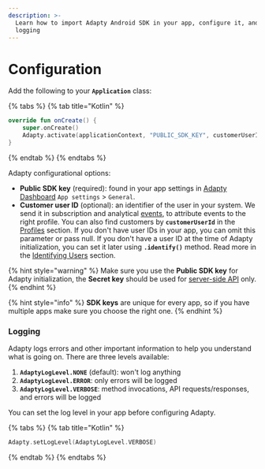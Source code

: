 ```yaml
---
description: >-
  Learn how to import Adapty Android SDK in your app, configure it, and set up
  logging
---
```


# Configuration

Add the following to your **`Application`** class:

{% tabs %}
{% tab title="Kotlin" %}
```kotlin
override fun onCreate() {
    super.onCreate()
    Adapty.activate(applicationContext, "PUBLIC_SDK_KEY", customerUserId: "YOUR_USER_ID")
}
```
{% endtab %}
{% endtabs %}

Adapty configurational options:

* **Public SDK key** \(required\): found in your app settings in [Adapty Dashboard](https://app.adapty.io/settings/general) `App settings` &gt; `General`. 
* **Customer user ID** \(optional\): an identifier of the user in your system. We send it in subscription and analytical [events](../../../analytics/integrations/events.md), to attribute events to the right profile. You can also find customers by **`customerUserId`** in the [Profiles](../../../profiles-and-promo-campaigns/profiles.md) section. If you don't have user IDs in your app, you can omit this parameter or pass null. If you don't have a user ID at the time of Adapty initialization, you can set it later using **`.identify()`** method. Read more in the [Identifying Users](android-sdk-identifying-users.md#setting-customer-user-id-after-configuration) section.

{% hint style="warning" %}
Make sure you use the **Public SDK key** for Adapty initialization, the **Secret key** should be used for [server-side API](../../../server-side-api/getting-started.md) only.
{% endhint %}

{% hint style="info" %}
**SDK keys** are unique for every app, so if you have multiple apps make sure you choose the right one.
{% endhint %}



### Logging

Adapty logs errors and other important information to help you understand what is going on. There are three levels available:

1. **`AdaptyLogLevel.NONE`** \(default\): won't log anything
2. **`AdaptyLogLevel.ERROR`**: only errors will be logged 
3. **`AdaptyLogLevel.VERBOSE`**: method invocations, API requests/responses, and errors will be logged

You can set the log level in your app before configuring Adapty.

{% tabs %}
{% tab title="Kotlin" %}
```kotlin
Adapty.setLogLevel(AdaptyLogLevel.VERBOSE)
```
{% endtab %}
{% endtabs %}

